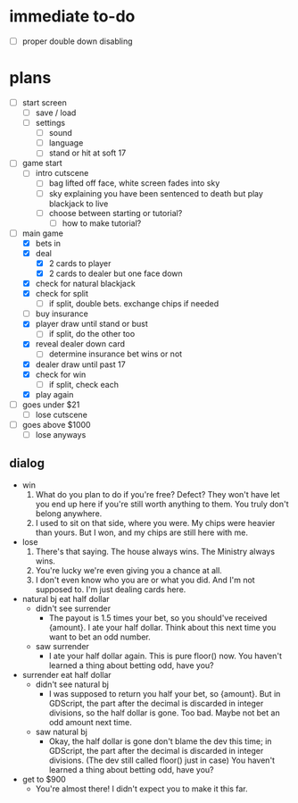 # immediate to-do

- [ ] proper double down disabling

# plans

- [ ] start screen
	- [ ] save / load
	- [ ] settings
		- [ ] sound
		- [ ] language
		- [ ] stand or hit at soft 17
- [ ] game start
	- [ ] intro cutscene
		- [ ] bag lifted off face, white screen fades into sky
		- [ ] sky explaining you have been sentenced to death but play blackjack to live
		- [ ] choose between starting or tutorial?
			- [ ] how to make tutorial?
- [ ] main game
	- [x] bets in
	- [x] deal
		- [x] 2 cards to player
		- [x] 2 cards to dealer but one face down
	- [x] check for natural blackjack
	- [x] check for split
		- [ ] if split, double bets. exchange chips if needed
	- [ ] buy insurance
	- [x] player draw until stand or bust
		- [ ] if split, do the other too
	- [x] reveal dealer down card
		- [ ] determine insurance bet wins or not
	- [x] dealer draw until past 17
	- [x] check for win
		- [ ] if split, check each
	- [x] play again
- [ ] goes under $21
	- [ ] lose cutscene
- [ ] goes above $1000
	- [ ] lose anyways

## dialog

- win
	1. What do you plan to do if you're free? Defect? They won't have let you end up here if you're still worth anything to them. You truly don't belong anywhere.
	2. I used to sit on that side, where you were. My chips were heavier than yours. But I won, and my chips are still here with me.
- lose
	1. There's that saying. The house always wins. The Ministry always wins.
	2. You're lucky we're even giving you a chance at all.
	3. I don't even know who you are or what you did. And I'm not supposed to. I'm just dealing cards here.
- natural bj eat half dollar
	- didn't see surrender
		- The payout is 1.5 times your bet, so you should've received {amount}. I ate your half dollar. Think about this next time you want to bet an odd number.
	- saw surrender
		- I ate your half dollar again. This is pure floor() now. You haven't learned a thing about betting odd, have you?
- surrender eat half dollar
	- didn't see natural bj
		- I was supposed to return you half your bet, so {amount}. But in GDScript, the part after the decimal is discarded in integer divisions, so the half dollar is gone. Too bad. Maybe not bet an odd amount next time.
	- saw natural bj
		- Okay, the half dollar is gone don't blame the dev this time; in GDScript, the part after the decimal is discarded in integer divisions. (The dev still called floor() just in case) You haven't learned a thing about betting odd, have you?
- get to $900
	- You're almost there! I didn't expect you to make it this far.
